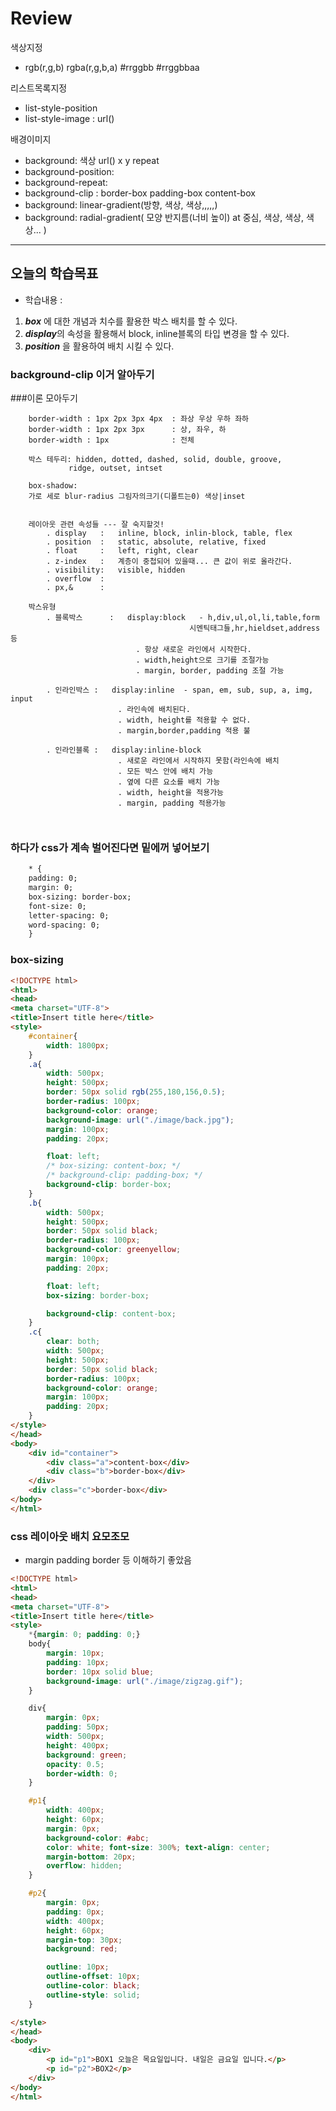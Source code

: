 # Review
색상지정
- rgb(r,g,b) rgba(r,g,b,a) #rrggbb #rrggbbaa

리스트목록지정
- list-style-position
- list-style-image : url()

배경이미지
- background: 색상 url() x y repeat
- background-position:
- background-repeat:
- background-clip : border-box  padding-box content-box
- background: linear-gradient(방향, 색상, 색상,,,,,)
- background: radial-gradient( 모양 반지름(너비 높이) at 중심, 색상, 색상, 색상... )

-----------------------------------------------------------------------------------------------

## 오늘의 학습목표
- 학습내용 :
1) ***box*** 에 대한 개념과 치수를 활용한 박스 배치를 할 수 있다.
2) ***display***의 속성을 활용해서 block, inline블록의 타입 변경을 할 수 있다.
3) ***position*** 을 활용하여 배치 시킬 수 있다.

### background-clip 이거 알아두기

###이론 모아두기
```
	border-width : 1px 2px 3px 4px 	: 좌상 우상 우하 좌하
	border-width : 1px 2px 3px		: 상, 좌우, 하
	border-width : 1px				: 전체	
	
	박스 테두리: hidden, dotted, dashed, solid, double, groove,
		     ridge, outset, intset
		     
	box-shadow:
	가로 세로 blur-radius 그림자의크기(디폴트는0) 색상|inset
	
	
	레이아웃 관련 속성들 --- 잘 숙지할것!
		. display	:	inline, block, inlin-block, table, flex
		. position	:	static, absolute, relative, fixed
		. float		:	left, right, clear
		. z-index	:	계층이 중첩되어 있을때... 큰 값이 위로 올라간다.
		. visibility:	visible, hidden
		. overflow	:	
		. px,&		:	

	박스유형
		. 블록박스		:	display:block	- h,div,ul,ol,li,table,form
										시멘틱태그들,hr,hieldset,address 등
							. 항상 새로운 라인에서 시작한다.
							. width,height으로 크기를 조절가능
							. margin, border, padding 조절 가능

		. 인라인박스	:	display:inline	- span, em, sub, sup, a, img, input
						. 라인속에 배치된다.
						. width, height를 적용할 수 없다.
						. margin,border,padding 적용 불

		. 인라인블록	:	display:inline-block
						. 새로운 라인에서 시작하지 못함(라인속에 배치
						. 모든 박스 안에 배치 가능
						. 옆에 다른 요소를 배치 가능
						. width, height을 적용가능
						. margin, padding 적용가능

	
```

### 하다가 css가 계속 벌어진다면 밑에꺼 넣어보기
```html
	* {
    padding: 0;
    margin: 0;
    box-sizing: border-box;
    font-size: 0;
    letter-spacing: 0;
    word-spacing: 0;
	}
```


### box-sizing
```html
<!DOCTYPE html>
<html>
<head>
<meta charset="UTF-8">
<title>Insert title here</title>
<style>
	#container{
		width: 1800px;
	}
	.a{
		width: 500px;
		height: 500px;
		border: 50px solid rgb(255,180,156,0.5);
		border-radius: 100px;
		background-color: orange;
		background-image: url("./image/back.jpg");
		margin: 100px;
		padding: 20px;

		float: left;
		/* box-sizing: content-box; */
		/* background-clip: padding-box; */
		background-clip: border-box;
	}
	.b{
		width: 500px;
		height: 500px;
		border: 50px solid black;
		border-radius: 100px;
		background-color: greenyellow;
		margin: 100px;
		padding: 20px;

		float: left;
		box-sizing: border-box;

		background-clip: content-box;
	}
	.c{
		clear: both;
		width: 500px;
		height: 500px;
		border: 50px solid black;
		border-radius: 100px;
		background-color: orange;
		margin: 100px;
		padding: 20px;
	}
</style>
</head>
<body>
	<div id="container">
		<div class="a">content-box</div>
		<div class="b">border-box</div>
	</div>
	<div class="c">border-box</div>
</body>
</html>


```

### css 레이아웃 배치 요모조모
- margin padding border 등 이해하기 좋았음
```html
<!DOCTYPE html>
<html>
<head>
<meta charset="UTF-8">
<title>Insert title here</title>
<style>
	*{margin: 0; padding: 0;}
	body{
		margin: 10px;
		padding: 10px;
		border: 10px solid blue;
		background-image: url("./image/zigzag.gif");
	}

	div{
		margin: 0px;
		padding: 50px;
		width: 500px;
		height: 400px;
		background: green;
		opacity: 0.5;
		border-width: 0;	
	}

	#p1{
		width: 400px;
		height: 60px;
		margin: 0px;
		background-color: #abc;
		color: white; font-size: 300%; text-align: center;
		margin-bottom: 20px;
		overflow: hidden;
	}

	#p2{
		margin: 0px;
		padding: 0px;
		width: 400px;
		height: 60px;
		margin-top: 30px;
		background: red;

		outline: 10px;
		outline-offset: 10px;
		outline-color: black;
		outline-style: solid;
	}

</style>
</head>
<body>
	<div>
		<p id="p1">BOX1 오늘은 목요일입니다. 내일은 금요일 입니다.</p>
		<p id="p2">BOX2</p>
	</div>
</body>
</html>
```



